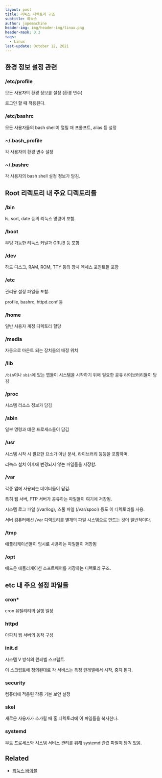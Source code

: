 ```yaml
---
layout: post
title: 리눅스 디렉토리 구조
subtitle: 리눅스
author: jopemachine
header-img: img/header-img/linux.png
header-mask: 0.3
tags:
  - Linux
last-update: October 12, 2021
---
```


## 환경 정보 설정 관련

### /etc/profile

모든 사용자의 환경 정보를 설정 (환경 변수)

로그인 할 때 적용된다.

### /etc/bashrc

모든 사용자들의 bash shell이 열릴 때 프롬프트, alias 등 설정

### ~/.bash_profile

각 사용자의 환경 변수 설정

### ~/.bashrc

각 사용자의 bash shell 설정 정보가 담김.

## Root 리렉토리 내 주요 디렉토리들

### /bin

ls, sort, date 등의 리눅스 명령어 포함.

### /boot

부팅 가능한 리눅스 커널과 GRUB 등 포함

### /dev

하드 디스크, RAM, ROM, TTY 등의 장치 엑세스 포인트들 포함

### /etc

관리용 설정 파일들 포함.

profile, bashrc, httpd.conf 등

### /home

일반 사용자 계정 디렉토리 할당

### /media

자동으로 마은트 되는 장치들의 배정 위치

### /lib

`/bin`이나 `sbin`에 있는 앱들이 시스템을 시작하기 위해 필요한 공유 라이브러리들이 담김

### /proc

시스템 리소스 정보가 담김

### /sbin

일부 명령과 데몬 프로세스들이 담김

### /usr

시스템 시작 시 필요한 요소가 아닌 문서, 라이브러리 등등을 포함하며,

리눅스 설치 이후에 변경되지 않는 파일들을 저장함.

### /var

각종 앱에 사용되는 데이터들이 담김.

특히 웹 서버, FTP 서버가 공유하는 파일들이 여기에 저장됨.

시스템 로그 파일 (/var/log), 스풀 파일 (/var/spool) 등도 이 디렉토리를 사용.

서버 컴퓨터에선 /var 디렉토리를 별개의 파일 시스템으로 만드는 것이 일반적이다.

### /tmp

애플리케이션들이 임시로 사용하는 파일들이 저장됨

### /opt

애드온 애플리케이션 소프트웨어를 저장하는 디렉토리 구조.

## etc 내 주요 설정 파일들

### cron*

cron 유틸리티의 실행 일정

### httpd

아파치 웹 서버의 동작 구성

### init.d

시스템 V 방식의 런레벨 스크립트.

이 스크립트에 정의된대로 각 서비스는 특정 런레벨에서 시작, 중지 된다.

### security

컴퓨터에 적용된 각종 기본 보안 설정

### skel

새로운 사용자가 추가될 때 홈 디렉토리에 이 파일들을 복사한다.

### systemd

부트 프로세스와 시스템 서비스 관리를 위해 systemd 관련 파일이 담겨 있음.

## Related

- [리눅스 바이블](http://www.kyobobook.co.kr/product/detailViewKor.laf?ejkGb=KOR&mallGb=KOR&barcode=9791185890586)

